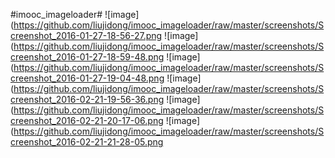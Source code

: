 #imooc_imageloader# 
![image](https://github.com/liujidong/imooc_imageloader/raw/master/screenshots/Screenshot_2016-01-27-18-56-27.png
![image](https://github.com/liujidong/imooc_imageloader/raw/master/screenshots/Screenshot_2016-01-27-18-59-48.png
![image](https://github.com/liujidong/imooc_imageloader/raw/master/screenshots/Screenshot_2016-01-27-19-04-48.png
![image](https://github.com/liujidong/imooc_imageloader/raw/master/screenshots/Screenshot_2016-02-21-19-56-36.png
![image](https://github.com/liujidong/imooc_imageloader/raw/master/screenshots/Screenshot_2016-02-21-20-17-06.png
![image](https://github.com/liujidong/imooc_imageloader/raw/master/screenshots/Screenshot_2016-02-21-21-28-05.png

